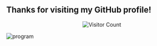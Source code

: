 ## Thanks for visiting my GitHub profile!
<p align="center">
  <img src="https://profile-counter.glitch.me/illuminati-Dev/count.svg" alt="Visitor Count">
</p>

<p align="">
  <img src="https://camo.githubusercontent.com/c069a1e678dad7e96c512633dbea845302c373df7fb83726a7fd125fb1588df1/68747470733a2f2f696d616765732e73717561726573706163652d63646e2e636f6d2f636f6e74656e742f76312f3537363966633430316236333162616231616464623261622f313534313538303631313632342d5445363451474b524a4738535741495553374e532f636f64696e672d667265616b2e676966" alt="program">
</p>
